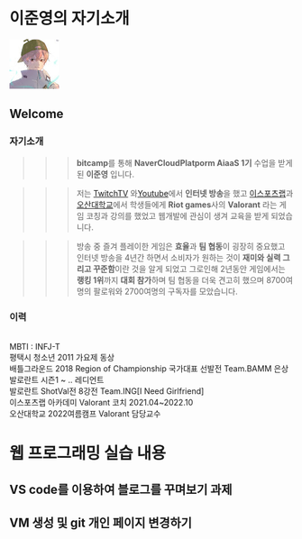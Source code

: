 # 이준영의 자기소개

<img src="https://github.com/Melon-jy/melon-jy.github.io/blob/main/melons.jpg?raw=true">

## Welcome

### 자기소개

>>> **bitcamp**를 통해 **NaverCloudPlatporm AiaaS 1기** 수업을 받게된 **이준영** 입니다.

>>>저는 [TwitchTV](HTTPS://WWW.Twitch.tv/Twitch_Melon_) 와[Youtube](https://www.youtube.com/channel/UCDiU10g3Xk0JpP3YF2PYqiw)에서 **인터넷 방송**을 했고  [이스포츠랩](https://esportslab.kr/)과 [오산대학교](HTTPS://www.osan.ac.kr/?menuno=127)에서 학생들에게 **Riot games**사의 **Valorant** 라는 게임 코칭과 강의를 했었고 웹개발에 관심이 생겨 교육을 받게 되었습니다.

>>>방송 중 즐겨 플레이한 게임은 **효율**과 **팀 협동**이 굉장히 중요했고 인터넷 방송을 4년간 하면서 소비자가 원하는 것이 **재미와 실력 그리고 꾸준함**이란 것을 알게 되었고 그로인해 2년동안 게임에서는 **랭킹 1위**까지 **대회 참가**하며 팀 협동을 더욱 견고히 했으며 8700여명의 팔로워와 2700여명의 구독자를 모았습니다.


### 이력

<br>MBTI : INFJ-T
<br>평택시 청소년 2011 가요제 동상
<br>배틀그라운드 2018 Region of Championship 국가대표 선발전 Team.BAMM 은상
<br>발로란트 시즌1 ~ .. 레디언트
<br>발로란트 ShotVal전 8강전 Team.ING[I Need Girlfriend]
<br>이스포츠랩 아카데미 Valorant 코치 2021.04~2022.10
<br>오산대학교 2022여름캠프 Valorant 담당교수

# 웹 프로그래밍 실습 내용

## VS code를 이용하여 블로그를 꾸며보기 과제

## VM 생성 및 git 개인 페이지 변경하기

